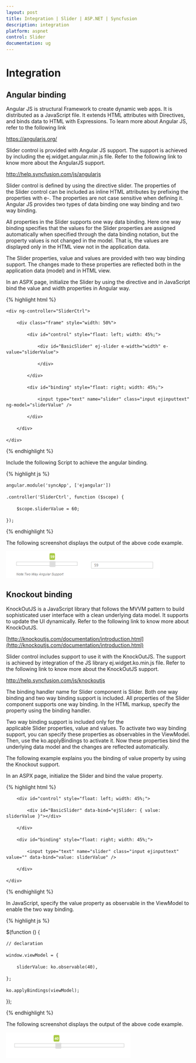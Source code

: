 ```yaml
---
layout: post
title: Integration | Slider | ASP.NET | Syncfusion
description: integration
platform: aspnet
control: Slider
documentation: ug
---
```


# Integration

## Angular binding

Angular JS is structural Framework to create dynamic web apps. It is distributed as a JavaScript file. It extends HTML attributes with Directives, and binds data to HTML with Expressions. To learn more about Angular JS, refer to the following link

<https://angularjs.org/>

Slider control is provided with Angular JS support. The support is achieved by including the ej.widget.angular.min.js file. Refer to the following link to know more about the AngularJS support.

<http://help.syncfusion.com/js/angularjs>

Slider control is defined by using the directive slider. The properties of the Slider control can be included as inline HTML attributes by prefixing the properties with e-. The properties are not case sensitive when defining it. Angular JS provides two types of data binding one way binding and two way binding.

All properties in the Slider supports one way data binding. Here one way binding specifies that the values for the Slider properties are assigned automatically when specified through the data binding notation, but the property values is not changed in the model. That is, the values are displayed only in the HTML view not in the application data.

The Slider properties, value and values are provided with two way binding support. The changes made to these properties are reflected both in the application data (model) and in HTML view.

In an ASPX page, initialize the Slider by using the directive and in JavaScript bind the value and width properties in Angular way. 

{% highlight html %}

<div ng-app="syncApp">

    <div ng-controller="SliderCtrl">

        <div class="frame" style="width: 50%">

            <div id="control" style="float: left; width: 45%;">

                <div id="BasicSlider" ej-slider e-width="width" e-value="sliderValue">

                </div>

            </div>

            <div id="binding" style="float: right; width: 45%;">

                <input type="text" name="slider" class="input ejinputtext" ng-model="sliderValue" />

            </div>

        </div>

    </div>

</div>

{% endhighlight %}



Include the following Script to achieve the angular binding.

{% highlight js %}

    angular.module('syncApp', ['ejangular'])

    .controller('SliderCtrl', function ($scope) {

        $scope.sliderValue = 60;

    });

{% endhighlight %}



The following screenshot displays the output of the above code example.

 ![](Integration_images/Integration_img1.png)



## Knockout binding

KnockOutJS is a JavaScript library that follows the MVVM pattern to build sophisticated user interface with a clean underlying data model. It supports to update the UI dynamically. Refer to the following link to know more about KnockOutJS.

[http://knockoutjs.com/documentation/introduction.html](http://knockoutjs.com/documentation/introduction.html)

Slider control includes support to use it with the KnockOutJS. The support is achieved by integration of the JS library ej.widget.ko.min.js file. Refer to the following link to know more about the KnockOutJS support.

<http://help.syncfusion.com/js/knockoutjs>

The binding handler name for Slider component is Slider. Both one way binding and two way binding support is included. All properties of the Slider component supports one way binding. In the HTML markup, specify the property using the binding handler.

Two way binding support is included only for the applicable Slider properties, value and values. To activate two way binding support, you can specify these properties as observables in the ViewModel. Then, use the ko.applyBindings to activate it. Now these properties bind the underlying data model and the changes are reflected automatically.

The following example explains you the binding of value property by using the Knockout support.

In an ASPX page, initialize the Slider and bind the value property. 

{% highlight html %}

<div class="frame">

        <div id="control" style="float: left; width: 45%;">

            <div id="BasicSlider" data-bind="ejSlider: { value: sliderValue }"></div>           

        </div>

        <div id="binding" style="float: right; width: 45%;">

            <input type="text" name="slider" class="input ejinputtext" value="" data-bind="value: sliderValue" />

        </div>

    </div>

{% endhighlight %}



In JavaScript, specify the value property as observable in the ViewModel to enable the two way binding.

{% highlight js %}

$(function () {

	// declaration           

	window.viewModel = {

		sliderValue: ko.observable(40),

	};

	ko.applyBindings(viewModel);

});

{% endhighlight %}



The following screenshot displays the output of the above code example.

 ![](Integration_images/Integration_img2.png)





